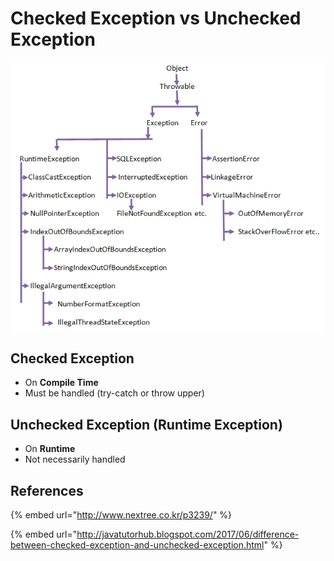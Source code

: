 # Checked Exception vs Unchecked Exception

![](../.gitbook/assets/image.png)

## Checked Exception

* On **Compile Time**
* Must be handled \(try-catch or throw upper\)

## Unchecked Exception \(Runtime Exception\)

* On **Runtime**
* Not necessarily handled

## References

{% embed url="http://www.nextree.co.kr/p3239/" %}

{% embed url="http://javatutorhub.blogspot.com/2017/06/difference-between-checked-exception-and-unchecked-exception.html" %}





